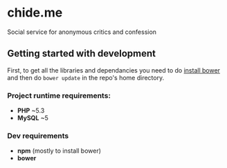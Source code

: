 chide.me
========

Social service for anonymous critics and confession

## Getting started with development

First, to get all the libraries and dependancies you need to do [install bower](http://bower.io) and then do 
` bower update ` in the repo's home directory.

### Project runtime requirements:
* **PHP** ~5.3
* **MySQL** ~5

### Dev requirements
* **npm** (mostly to install bower)
* **bower**
